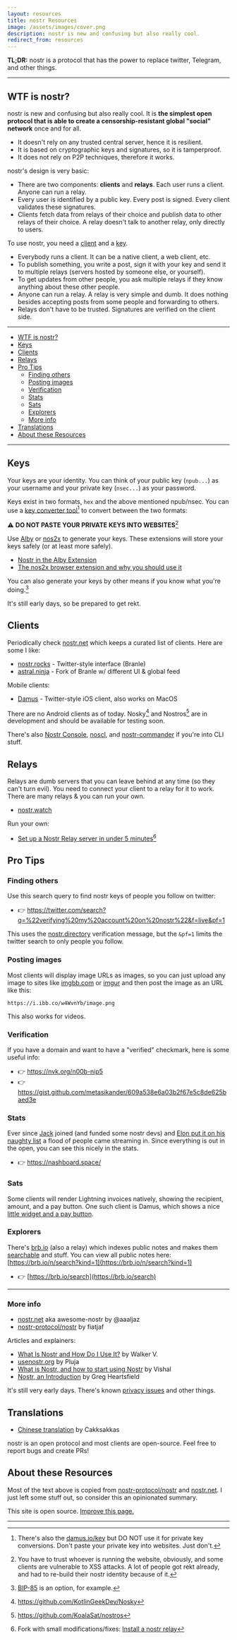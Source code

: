 ```yaml
---
layout: resources
title: nostr Resources
image: /assets/images/cover.png
description: nostr is new and confusing but also really cool.
redirect_from: resources
---
```


**TL;DR:** nostr is a protocol that has the power to replace twitter, Telegram, and other things.

---

## WTF is nostr?

nostr is new and confusing but also really cool. It is **the simplest open protocol that is able to create a
censorship-resistant global "social" network** once and for all.

- It doesn't rely on any trusted central server, hence it is resilient.
- It is based on cryptographic keys and signatures, so it is tamperproof.
- It does not rely on P2P techniques, therefore it works.

nostr's design is very basic:

- There are two components: **clients** and **relays**. Each user runs a client. Anyone can run a relay.
- Every user is identified by a public key. Every post is signed. Every client validates these signatures.
- Clients fetch data from relays of their choice and publish data to other relays of their choice. A relay doesn't talk to another relay, only directly to users.

To use nostr, you need a [client](#clients) and a [key](#keys).

- Everybody runs a client. It can be a native client, a web client, etc. 
- To publish something, you write a post, sign it with your key and send it to multiple relays (servers hosted by someone else, or yourself). 
- To get updates from other people, you ask multiple relays if they know anything about these other people. 
- Anyone can run a relay. A relay is very simple and dumb. It does nothing besides accepting posts from some people and forwarding to others.
- Relays don't have to be trusted. Signatures are verified on the client side.

---

- [WTF is nostr?](#wtf-is-nostr)
- [Keys](#keys)
- [Clients](#clients)
- [Relays](#relays)
- [Pro Tips](#pro-tips)
  - [Finding others](#finding-others)
  - [Posting images](#posting-images)
  - [Verification](#verification)
  - [Stats](#stats)
  - [Sats](#sats)
  - [Explorers](#explorers)
  - [More info](#more-info)
- [Translations](#translations)
- [About these Resources](#about-these-resources)

---

## Keys

Your keys are your identity. You can think of your public key (`npub...`) as
your username and your private key (`nsec...`) as your password. 

Keys exist in two formats, `hex` and the above mentioned npub/nsec. You can
use a [key converter tool](https://github.com/rot13maxi/key-convertr)[^fn-keys] to convert between the two formats: 

[^fn-keys]: There's also the [damus.io/key](https://damus.io/key/) but DO NOT use it for private key conversions. Don't paste your private key into websites. Just don't.

⚠️ **DO NOT PASTE YOUR PRIVATE KEYS INTO WEBSITES**[^fn-xss]

[^fn-xss]: You have to trust whoever is running the website, obviously, and some clients are vulnerable to XSS attacks. A lot of people got rekt already, and had to re-build their nostr identity because of it.

Use [Alby](https://getalby.com) or
[nos2x](https://github.com/fiatjaf/nos2x)
to generate your keys. These extensions will store your keys safely (or at least
more safely).

- [Nostr in the Alby Extension](https://blog.getalby.com/nostr-in-the-alby-extension/)
- [The nos2x browser extension and why you should use it](https://youtu.be/IoLw-3ok3_M)

You can also generate your keys by other means if you know what you're doing.[^bip85]

[^bip85]: [BIP-85](https://bip85.com/) is an option, for example.

It's still early days, so be prepared to get rekt.


## Clients

Periodically check [nostr.net](https://www.nostr.net/) which keeps a curated
list of clients. Here are some I like:

- [nostr.rocks](https://nostr.rocks/) - Twitter-style interface (Branle)
- [astral.ninja](https://astral.ninja/) - Fork of Branle w/ different UI & global feed

Mobile clients:
- [Damus](https://testflight.apple.com/join/CLwjLxWl) - Twitter-style iOS client, also works on MacOS

There are no Android clients as of today. Nosky[^nosky] and Nostros[^nostros]
are in development and should be available for testing soon.

[^nosky]: https://github.com/KotlinGeekDev/Nosky
[^nostros]: https://github.com/KoalaSat/nostros

There's also [Nostr Console](https://github.com/vishalxl/nostr_console),
[noscl](https://github.com/fiatjaf/noscl), and
[nostr-commander](https://github.com/8go/nostr-commander-rs) if you're into CLI
stuff.


## Relays

Relays are dumb servers that you can leave behind at any time (so they can't
turn evil). You need to connect your client to a relay for it to work. There are
many relays & you can run your own.

- [nostr.watch](http://nostr.watch/)

Run your own:

- [Set up a Nostr Relay server in under 5 minutes](https://andreneves.xyz/p/set-up-a-nostr-relay-server-in-under)[^fn-fork]

[^fn-fork]: Fork with small modifications/fixes: [Install a nostr relay](https://www.massmux.com/install-a-nostr-relay/)

## Pro Tips



### Finding others

Use this search query to find nostr keys of people you follow on twitter:

- 👉 https://twitter.com/search?q=%22verifying%20my%20account%20on%20nostr%22&f=live&pf=1

This uses the [nostr.directory](https://www.nostr.directory/) verification
message, but the `&pf=1` limits the twitter search to only people you follow.

### Posting images

Most clients will display image URLs as images, so you can just upload any image
to sites like [imgbb.com](https://imgbb.com/) or [imgur](https://imgur.com/) and
then post the image as an URL like this:

```
https://i.ibb.co/w4WvnYb/image.png
```

This also works for videos. 

### Verification

If you have a domain and want to have a "verified" checkmark, here is some
useful info:

- 👉 https://nvk.org/n00b-nip5
- 👉 https://gist.github.com/metasikander/609a538e6a03b2f67e5c8de625baed3e

### Stats

Ever since [Jack](https://twitter.com/jack/status/1603945963944480768) joined
(and funded some nostr devs) and [Elon put it on his naughty
list](https://twitter.com/dergigi/status/1604548665196138499) a flood of people
came streaming in. Since everything is out in the open, you can see this nicely
in the stats.

- 👉 https://nashboard.space/

### Sats

Some clients will render Lightning invoices natively, showing the recipient, 
amount, and a pay button. One such client is Damus, which shows a nice 
[little widget and a pay button](https://i.ibb.co/zhd4Fbs/damus-invoice-render.png).

### Explorers

There's [brb.io](https://brb.io/) (also a relay) which indexes public notes and makes them [searchable](https://brb.io/search) and stuff. 
You can view all public notes here: [https://brb.io/n/search?kind=1](https://brb.io/n/search?kind=1)

- 👉 [https://brb.io/search](https://brb.io/search)

---

### More info

- [nostr.net](https://www.nostr.net/) aka awesome-nostr by @aaaljaz
- [nostr-protocol/nostr](https://github.com/nostr-protocol/nostr) by fiatjaf

Articles and explainers:

- [What Is Nostr and How Do I Use It?](https://www.btctimes.com/news/what-is-nostr-and-how-do-i-use-it) by Walker V.
- [usenostr.org](https://usenostr.org/) by Pluja
- [What is Nostr, and how to start using Nostr](https://github.com/vishalxl/nostr_console/discussions/31) by Vishal
- [Nostr, an Introduction](https://wiki.wellorder.net/post/nostr-intro/) by Greg Heartsfield

It's still very early days. 
There's known [privacy issues](https://consentonchain.github.io/blog/posts/nostr-privacy/) and other things. 

## Translations

- [Chinese translation](https://mp.weixin.qq.com/s/RoO-oOgGAXpcGyjD8IYBdw) by Cakksakkas

nostr is an open protocol and most clients are open-source. 
Feel free to report bugs and create PRs!

## About these Resources

Most of the text above is copied from
[nostr-protocol/nostr](https://github.com/nostr-protocol/nostr) and
[nostr.net](https://www.nostr.net/). I just left some stuff out, so consider this an
opinionated summary.

This site is open source. [Improve this page.](https://github.com/nostr-resources/nostr-resources.github.io)

---